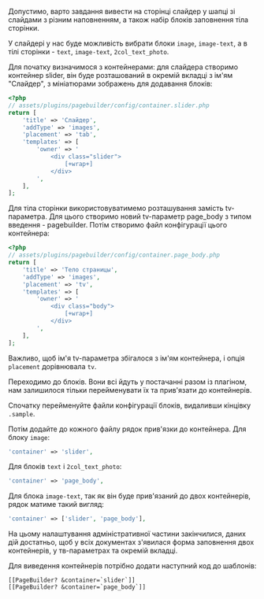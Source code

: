 Допустимо, варто завдання вивести на сторінці слайдер у шапці зі слайдами з різним наповненням, а також набір блоків заповнення тіла сторінки.

У слайдері у нас буде можливість вибрати блоки `image`, `image-text`, а в тілі сторінки - `text`, `image-text`, `2col_text_photo`.

Для початку визначимося з контейнерами: для слайдера створимо контейнер slider, він буде розташований в окремій вкладці з ім'ям "Слайдер", з мініатюрами зображень для додавання блоків:

```php
<?php
// assets/plugins/pagebuilder/config/container.slider.php
return [
    'title' => 'Слайдер',
    'addType' => 'images',
    'placement' => 'tab',
    'templates' => [
        'owner' => '
            <div class="slider">
                [+wrap+]
            </div>
        ',
    ],
];
```

Для тіла сторінки використовуватимемо розташування замість tv-параметра. Для цього створимо новий tv-параметр page_body з типом введення - pagebuilder. Потім створимо файл конфігурації цього контейнера:

```php
<?php
// assets/plugins/pagebuilder/config/container.page_body.php
return [
    'title' => 'Тело страницы',
    'addType' => 'images',
    'placement' => 'tv',
    'templates' => [
        'owner' => '
            <div class="body">
                [+wrap+]
            </div>
        ',
    ],
];
```

Важливо, щоб ім'я tv-параметра збігалося з ім'ям контейнера, і опція `placement` дорівнювала `tv`.

Переходимо до блоків. Вони всі йдуть у постачанні разом із плагіном, нам залишилося тільки перейменувати їх та прив'язати до контейнерів.

Спочатку перейменуйте файли конфігурації блоків, видаливши кінцівку `.sample`.

Потім додайте до кожного файлу рядок прив'язки до контейнера. Для блоку `image`:
```php
'container' => 'slider',
```

Для блоків `text` і `2col_text_photo`:
```php
'container' => 'page_body',
```

Для блока `image-text`, так як він буде прив'язаний до двох контейнерів, рядок матиме такий вигляд:
```php
'container' => ['slider', 'page_body'],
```

На цьому налаштування адміністративної частини закінчилися, даних дій достатньо, щоб у всіх документах з'явилася форма заповнення двох контейнерів, у тв-параметрах та окремій вкладці.

Для виведення контейнерів потрібно додати наступний код до шаблонів:
```
[[PageBuilder? &container=`slider`]]
[[PageBuilder? &container=`page_body`]]
```
